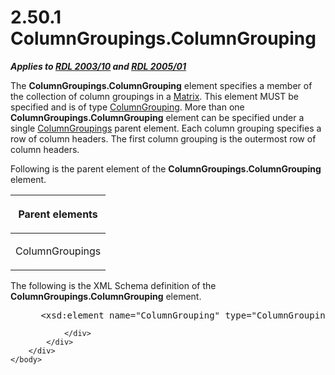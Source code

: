 <html dir="LTR" xmlns:mshelp="http://msdn.microsoft.com/mshelp" xmlns:ddue="http://ddue.schemas.microsoft.com/authoring/2003/5" xmlns:xlink="http://www.w3.org/1999/xlink" xmlns:tool="http://www.microsoft.com/tooltip">
    <head>
        <meta http-equiv="Content-Type" content="text/html; CHARSET=utf-8"></meta>
        <meta name="save" content="history"></meta>
        <title>2.50.1 ColumnGroupings.ColumnGrouping</title>
        <xml>
            <mshelp:toctitle title="2.50.1 ColumnGroupings.ColumnGrouping"></mshelp:toctitle>
            <mshelp:rltitle title="[MS-RDL]: ColumnGroupings.ColumnGrouping"></mshelp:rltitle>
            <mshelp:keyword index="A" term="de529e0b-d93b-4d5f-84e6-19fd22d255b5"></mshelp:keyword>
            <mshelp:attr name="DCSext.ContentType" value="open specification"></mshelp:attr>
            <mshelp:attr name="AssetID" value="de529e0b-d93b-4d5f-84e6-19fd22d255b5"></mshelp:attr>
            <mshelp:attr name="TopicType" value="kbRef"></mshelp:attr>
            <mshelp:attr name="DCSext.Title" value="[MS-RDL]: ColumnGroupings.ColumnGrouping" />
        </xml>
    </head>
    <body>
        <div id="header">
            <h1 class="heading">2.50.1 ColumnGroupings.ColumnGrouping</h1>
        </div>
        <div id="mainSection">
            <div id="mainBody">
                <div id="allHistory" class="saveHistory"></div>
                <div id="sectionSection0" class="section" name="collapseableSection">
                    

<p><b><i>Applies to </i></b><a href="a7e2ad00-07c8-4f6d-80ab-3ad55df7b233.html"><b><i>RDL 2003/10</i></b></a><b>
<i>and </i></b><a href="3ebe2912-4958-4832-b391-cad1f5e13338.html"><b><i>RDL 2005/01</i></b></a></p>

<p>The <b>ColumnGroupings.ColumnGrouping</b> element specifies
a member of the collection of column groupings in a <a href="25419c0a-c7c6-43d7-8ca5-1af842666dcb.html">Matrix</a>. This element MUST
be specified and is of type <a href="dc090e7a-cb5f-477c-9157-b1a087d66cfc.html">ColumnGrouping</a>.
More than one <b>ColumnGroupings.ColumnGrouping</b> element can be specified
under a single <a href="6441b94a-4767-4506-9772-287d041c7c2f.html">ColumnGroupings</a>
parent element. Each column grouping specifies a row of column headers. The
first column grouping is the outermost row of column headers.</p>

<p>Following is the parent element of the <b>ColumnGroupings.ColumnGrouping</b>
element.</p>

<table>
 <thead>
  <tr>
   <th>
   <p>Parent elements</p>
   </th>
  </tr>
 </thead>
 <tr>
  <td>
  <p>ColumnGroupings</p>
  </td>
 </tr>
</table>

<p>The following is the XML Schema definition of the <b>ColumnGroupings.ColumnGrouping</b>
element.           </p>

<dl>
<dd>
<div><pre> &lt;xsd:element name=&quot;ColumnGrouping&quot; type=&quot;ColumnGroupingType&quot; maxOccurs=&quot;unbounded&quot; /&gt;
</pre></div>
</dd></dl>


                </div>
            </div>
        </div>
    </body>
</html>